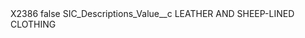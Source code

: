 <?xml version="1.0" encoding="UTF-8"?>
<CustomMetadata xmlns="http://soap.sforce.com/2006/04/metadata" xmlns:xsi="http://www.w3.org/2001/XMLSchema-instance" xmlns:xsd="http://www.w3.org/2001/XMLSchema">
    <label>X2386</label>
    <protected>false</protected>
    <values>
        <field>SIC_Descriptions_Value__c</field>
        <value xsi:type="xsd:string">LEATHER AND SHEEP-LINED CLOTHING</value>
    </values>
</CustomMetadata>
